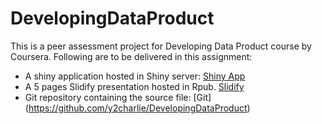# DevelopingDataProduct

This is a peer assessment project for Developing Data Product course by Coursera. Following are to be delivered in this assignment:
- A shiny application hosted in Shiny server:
[Shiny App](https://y2charlie.shinyapps.io/DevelopingDataProductShiny/)
- A 5 pages Slidify presentation hosted in Rpub.
[Slidify](http://rpubs.com/y2charlie/MpgModelSelector)
- Git repository containing the source file:
[Git] (https://github.com/y2charlie/DevelopingDataProduct)
